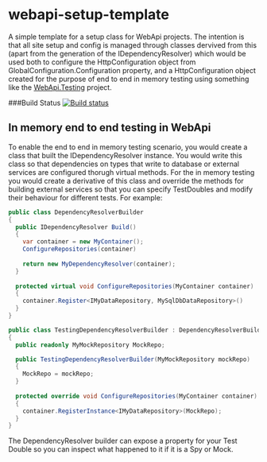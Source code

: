 # webapi-setup-template
A simple template for a setup class for WebApi projects. The intention is that all site setup and config is managed through classes dervived from this (apart from the generation of the IDependencyResolver) which would be used both to configure the HttpConfiguration object from GlobalConfiguration.Configuration property, and a HttpConfiguration object created for the purpose of end to end in memory testing using something like the [WebApi.Testing](https://github.com/jchannon/WebAPI.Testing) project. 

###Build Status
[![Build status](https://ci.appveyor.com/api/projects/status/u2riv0c1dlxvvx3f?svg=true)](https://ci.appveyor.com/project/DafyddGiddins/ntextcat-http)

## In memory end to end testing in WebApi

To enable the end to end in memory testing scenario, you would create a class that built the IDependencyResolver instance. You would write this class so that dependencies on types that write to database or external services are configured thorugh virtual methods. For the in memory testing you would create a derivative of this class and override the methods for building external services so that you can specify TestDoubles and modify their behaviour for different tests. For example:

```csharp
public class DependencyResolverBuilder
{
  public IDependencyResolver Build()
  {
    var container = new MyContainer();
    ConfigureRepositories(container)
    
    return new MyDependencyResolver(container);
  }
  
  protected virtual void ConfigureRepositories(MyContainer container)
  {
    container.Register<IMyDataRepository, MySqlDbDataRepository>()
  }
}

public class TestingDependencyResolverBuilder : DependencyResolverBuilder
{
  public readonly MyMockRepository MockRepo;

  public TestingDependencyResolverBuilder(MyMockRepository mockRepo)
  {
    MockRepo = mockRepo;
  }
  
  protected override void ConfigureRepositories(MyContainer container)
  {
    container.RegisterInstance<IMyDataRepository>(MockRepo);
  }
}
```

The DependencyResolver builder can expose a property for your Test Double so you can inspect what happened to it if it is a Spy or Mock. 
